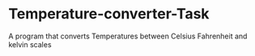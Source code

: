 # Temperature-converter-Task
A program that converts Temperatures between Celsius Fahrenheit and kelvin scales

